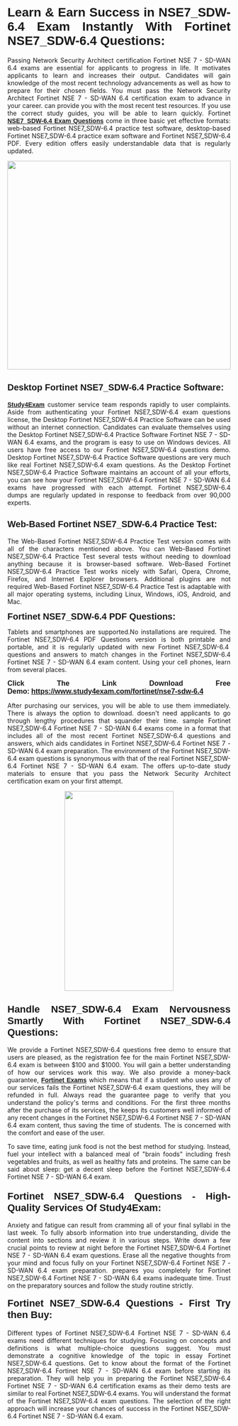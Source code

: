 <h1 style="text-align: justify;"><span style="font-family:Tahoma,Geneva,sans-serif;"><strong>Learn & Earn Success in NSE7_SDW-6.4 Exam Instantly With Fortinet NSE7_SDW-6.4 Questions:</strong></span></h1>

<p style="text-align: justify;">Passing Network Security Architect certification Fortinet NSE 7 - SD-WAN 6.4 exams are essential for applicants to progress in life. It motivates applicants to learn and increases their output. Candidates will gain knowledge of the most recent technology advancements as well as how to prepare for their chosen fields. You must pass the Network Security Architect Fortinet NSE 7 - SD-WAN 6.4 certification exam to advance in your career. can provide you with the most recent test resources. If you use the correct study guides, you will be able to learn quickly. Fortinet <a href="https://www.study4exam.com/fortinet/nse7-sdw-6.4" target="_blank"><span style="font-family:Tahoma,Geneva,sans-serif;"><strong>NSE7_SDW-6.4 Exam Questions</strong></span></a> come in three basic yet effective formats: web-based Fortinet NSE7_SDW-6.4 practice test software, desktop-based Fortinet NSE7_SDW-6.4 practice exam software and Fortinet NSE7_SDW-6.4 PDF. Every edition offers easily understandable data that is regularly updated.</p>

<p style="text-align: justify;"><a href="https://www.study4exam.com/fortinet/nse7-sdw-6.4" target="_blank"><img alt="" src="https://lh3.googleusercontent.com/pw/AM-JKLVq_oPqfp0-n5zn4yqAoyjjcA2yO-jT5Cm68rj_xPcdsmakSaLzyxJ8unsRMKMdGkmOINvzyM17CwNHdrz3aK03FYcCewHDEYJs7lAvJLcrBifJ5qSpkhSIJgPhz-7dSY7ixq9ev6p4G2ds_VnujUaf=w1366-h530-no?authuser=0" style="width: 100%; height: 470px;" /></a></p>

<h2 style="text-align: justify;"><span style="font-family:Tahoma,Geneva,sans-serif;"><strong><span style="font-size:20px;">Desktop Fortinet NSE7_SDW-6.4 Practice Software:</span></strong></span></h2>

<p style="text-align: justify;"><a href="https://www.study4exam.com/" target="_blank"><span style="font-family:Tahoma,Geneva,sans-serif;"><strong>Study4Exam</strong></span></a> customer service team responds rapidly to user complaints. Aside from authenticating your Fortinet NSE7_SDW-6.4 exam questions license, the Desktop Fortinet NSE7_SDW-6.4 Practice Software can be used without an internet connection. Candidates can evaluate themselves using the Desktop Fortinet NSE7_SDW-6.4 Practice Software Fortinet NSE 7 - SD-WAN 6.4 exams, and the program is easy to use on Windows devices. All users have free access to our Fortinet NSE7_SDW-6.4 questions demo. Desktop Fortinet NSE7_SDW-6.4 Practice Software questions are very much like real Fortinet NSE7_SDW-6.4 exam questions. As the Desktop Fortinet NSE7_SDW-6.4 Practice Software maintains an account of all your efforts, you can see how your Fortinet NSE7_SDW-6.4 Fortinet NSE 7 - SD-WAN 6.4 exams have progressed with each attempt. Fortinet NSE7_SDW-6.4 dumps are regularly updated in response to feedback from over 90,000 experts.</p>

<h2 style="text-align: justify;"><strong><span style="font-family:Tahoma,Geneva,sans-serif;"><span style="font-size:20px;">Web-Based Fortinet NSE7_SDW-6.4 Practice Test:</span></span></strong></h2>

<p style="text-align: justify;">The Web-Based Fortinet NSE7_SDW-6.4 Practice Test version comes with all of the characters mentioned above. You can Web-Based Fortinet NSE7_SDW-6.4 Practice Test several tests without needing to download anything because it is browser-based software. Web-Based Fortinet NSE7_SDW-6.4 Practice Test works nicely with Safari, Opera, Chrome, Firefox, and Internet Explorer browsers. Additional plugins are not required Web-Based Fortinet NSE7_SDW-6.4 Practice Test is adaptable with all major operating systems, including Linux, Windows, iOS, Android, and Mac.</p>

<p style="text-align: justify;"><strong><span style="font-family:Tahoma,Geneva,sans-serif;"><span style="font-size:20px;">Fortinet NSE7_SDW-6.4 PDF Questions:</span></span></strong></p>

<p style="text-align: justify;">Tablets and smartphones are supported.No installations are required. The Fortinet NSE7_SDW-6.4 PDF Questions version is both printable and portable, and it is regularly updated with new Fortinet NSE7_SDW-6.4  questions and answers to match changes in the Fortinet NSE7_SDW-6.4 Fortinet NSE 7 - SD-WAN 6.4 exam content. Using your cell phones, learn from several places.</p>

<p style="text-align: justify;"><strong><span style="font-size:16px;"><span style="font-family:Tahoma,Geneva,sans-serif;">Click The Link Download Free Demo:</span></span></strong> <strong><span style="font-size:16px;"><span style="font-family:Tahoma,Geneva,sans-serif;"><a href="https://www.study4exam.com/fortinet/nse7-sdw-6.4" target="_blank">https://www.study4exam.com/fortinet/nse7-sdw-6.4</a></span></span></strong></p>

<p style="text-align: justify;">After purchasing our services, you will be able to use them immediately. There is always the option to download. doesn't need applicants to go through lengthy procedures that squander their time. sample Fortinet NSE7_SDW-6.4 Fortinet NSE 7 - SD-WAN 6.4 exams come in a format that includes all of the most recent Fortinet NSE7_SDW-6.4 questions and answers, which aids candidates in Fortinet NSE7_SDW-6.4 Fortinet NSE 7 - SD-WAN 6.4 exam preparation. The environment of the Fortinet NSE7_SDW-6.4 exam questions is synonymous with that of the real Fortinet NSE7_SDW-6.4 Fortinet NSE 7 - SD-WAN 6.4 exam. The offers up-to-date study materials to ensure that you pass the Network Security Architect certification exam on your first attempt.</p>

<p style="text-align: center;"><a href="https://www.study4exam.com/fortinet/nse7-sdw-6.4" target="_blank"><img alt="" src="https://lh3.googleusercontent.com/pw/AM-JKLXfNjhwPiMVy0ctVShSUYpvTBudxxEKSjIvWyQcQ4fkjC7tw4fAHzQCxVumweZ4lZywWu345GH-ksy4ecL_MjJ_HOMVvBbLXRtkP9fACCrcmZAb4vVtcna_wHGfpzNHbsqs91m4DXRGfOMJpFZl-Ci9=w650-h649-no?authuser=0" style="width: 70%; height: 450px;" /></a></p>

<h2 style="text-align: justify;"><strong><span style="font-size:22px;"><span style="font-family:Tahoma,Geneva,sans-serif;">Handle NSE7_SDW-6.4 Exam Nervousness Smartly With Fortinet NSE7_SDW-6.4 Questions:</span></span></strong></h2>

<p style="text-align: justify;">We provide a Fortinet NSE7_SDW-6.4 questions free demo to ensure that users are pleased, as the registration fee for the main Fortinet NSE7_SDW-6.4 exam is between $100 and $1000. You will gain a better understanding of how our services work this way. We also provide a money-back guarantee, <a href="https://www.study4exam.com/fortinet-exams" target="_blank"><span style="font-family:Tahoma,Geneva,sans-serif;"><strong>Fortinet Exams</strong></span></a> which means that if a student who uses any of our services fails the Fortinet NSE7_SDW-6.4 exam questions, they will be refunded in full. Always read the guarantee page to verify that you understand the policy's terms and conditions. For the first three months after the purchase of its services, the keeps its customers well informed of any recent changes in the Fortinet NSE7_SDW-6.4 Fortinet NSE 7 - SD-WAN 6.4 exam content, thus saving the time of students. The is concerned with the comfort and ease of the user.</p>

<p style="text-align: justify;">To save time, eating junk food is not the best method for studying. Instead, fuel your intellect with a balanced meal of "brain foods" including fresh vegetables and fruits, as well as healthy fats and proteins. The same can be said about sleep: get a decent sleep before the Fortinet NSE7_SDW-6.4 Fortinet NSE 7 - SD-WAN 6.4 exam.</p>

<h3 style="text-align: justify;"><span style="font-family:Tahoma,Geneva,sans-serif;"><strong><span style="font-size:22px;">Fortinet NSE7_SDW-6.4 Questions - High-Quality Services Of Study4Exam:</span></strong></span></h3>

<p style="text-align: justify;">Anxiety and fatigue can result from cramming all of your final syllabi in the last week. To fully absorb information into true understanding, divide the content into sections and review it in various steps. Write down a few crucial points to review at night before the Fortinet NSE7_SDW-6.4 Fortinet NSE 7 - SD-WAN 6.4 exam questions. Erase all the negative thoughts from your mind and focus fully on your Fortinet NSE7_SDW-6.4 Fortinet NSE 7 - SD-WAN 6.4 exam preparation. prepares you completely for Fortinet NSE7_SDW-6.4 Fortinet NSE 7 - SD-WAN 6.4 exams inadequate time. Trust on the preparatory sources and follow the study routine strictly. </p>

<h4 style="text-align: justify;"><span style="font-family:Tahoma,Geneva,sans-serif;"><strong><span style="font-size:22px;">Fortinet NSE7_SDW-6.4 Questions - First Try then Buy:</span></strong></span></h4>

<p style="text-align: justify;">Different types of Fortinet NSE7_SDW-6.4 Fortinet NSE 7 - SD-WAN 6.4 exams need different techniques for studying. Focusing on concepts and definitions is what multiple-choice questions suggest. You must demonstrate a cognitive knowledge of the topic in essay Fortinet NSE7_SDW-6.4 questions. Get to know about the format of the Fortinet NSE7_SDW-6.4 Fortinet NSE 7 - SD-WAN 6.4 exam before starting its preparation. They will help you in preparing the Fortinet NSE7_SDW-6.4 Fortinet NSE 7 - SD-WAN 6.4 certification exams as their demo tests are similar to real Fortinet NSE7_SDW-6.4 exams. You will understand the format of the Fortinet NSE7_SDW-6.4 exam questions. The selection of the right approach will increase your chances of success in the Fortinet NSE7_SDW-6.4 Fortinet NSE 7 - SD-WAN 6.4 exam.</p>
